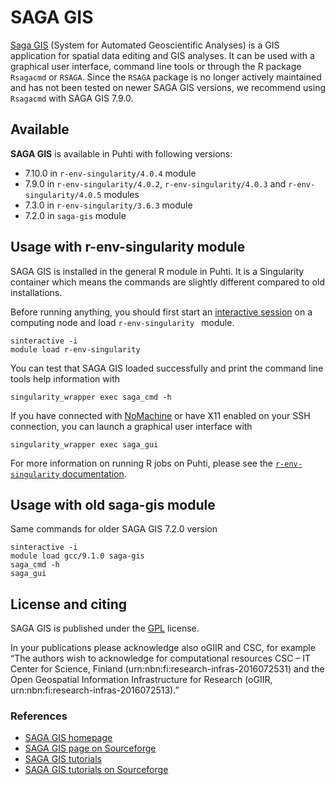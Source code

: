 # SAGA GIS

[Saga GIS](http://www.saga-gis.org/) (System for Automated Geoscientific Analyses) is a GIS application for spatial data editing and GIS analyses. It can be used with a graphical user interface, command line tools or through the R package `Rsagacmd` or `RSAGA`. Since the `RSAGA` package is no longer actively maintained and has not been tested on newer SAGA GIS versions, we recommend using `Rsagacmd` with SAGA GIS 7.9.0.

## Available

__SAGA GIS__ is available in Puhti with following versions:

* 7.10.0 in `r-env-singularity/4.0.4` module
* 7.9.0 in `r-env-singularity/4.0.2`, `r-env-singularity/4.0.3` and `r-env-singularity/4.0.5` modules
* 7.3.0 in `r-env-singularity/3.6.3` module
* 7.2.0 in `saga-gis` module

## Usage with r-env-singularity module

SAGA GIS is installed in the general R module in Puhti. It is a Singularity container which means the commands are slightly different compared to old installations.

Before running anything, you should first start an [interactive session](../computing/running/interactive-usage.md) on a computing node and load `r-env-singularity ` module.

```
sinteractive -i
module load r-env-singularity 
```

You can test that SAGA GIS loaded successfully and print the command line tools help information with

```
singularity_wrapper exec saga_cmd -h
```

If you have connected with [NoMachine](nomachine.md) or have X11 enabled on your SSH connection, you can launch a graphical user interface with

```
singularity_wrapper exec saga_gui
```

For more information on running R jobs on Puhti, please see the [`r-env-singularity` documentation](r-env-singularity.md).

## Usage with old saga-gis module

Same commands for older SAGA GIS 7.2.0 version

```
sinteractive -i
module load gcc/9.1.0 saga-gis
saga_cmd -h
saga_gui
```

## License and citing

SAGA GIS is published under the [GPL](http://www.gnu.org/licenses/gpl.html) license. 

In your publications please acknowledge also oGIIR and CSC, for example “The authors wish to acknowledge for computational resources CSC – IT Center for Science, Finland (urn:nbn:fi:research-infras-2016072531) and the Open Geospatial Information Infrastructure for Research (oGIIR, urn:nbn:fi:research-infras-2016072513).”

### References

* [SAGA GIS homepage](http://saga-gis.sourceforge.net/en/)
* [SAGA GIS page on Sourceforge](https://sourceforge.net/projects/saga-gis/)
* [SAGA GIS tutorials](https://sagatutorials.wordpress.com/)
* [SAGA GIS tutorials on Sourceforge](https://sourceforge.net/p/saga-gis/wiki/Tutorials/)
